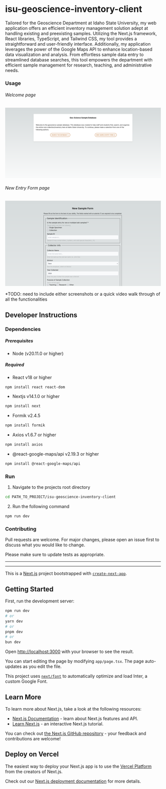 # isu-geoscience-inventory-client

Tailored for the Geoscience Department at Idaho State University, my web application offers an efficient inventory management solution adept at handling existing and preexisting samples. Utilizing the Next.js framework, React libraries, TypeScript, and Tailwind CSS, my tool provides a straightforward and user-friendly interface. Additionally, my application leverages the power of the Google Maps API to enhance location-based data visualization and analysis. From effortless sample data entry to streamlined database searches, this tool empowers the department with efficient sample management for research, teaching, and administrative needs.

### Usage

###### Welcome page

![TWelcome Page](./public/welcome-page.png)

###### New Entry Form page

![New Entry Form Page](./public/new-entry-page.png)

\*TODO: need to include either screenshots or a quick video walk through of all the functionalities

## Developer Instructions

### Dependencies

##### Prerequisites

- Node (v20.11.0 or higher)

##### Required

- React v18 or higher

```bash
npm install react react-dom
```

- Nextjs v14.1.0 or higher

```bash
npm install next
```

- Formik v2.4.5

```bash
npm install formik
```

- Axios v1.6.7 or higher

```bash
npm install axios
```

- @react-google-maps/api v2.19.3 or higher

```bash
npm install @react-google-maps/api
```

### Run

1. Navigate to the projects root directory

```bash
cd PATH_TO_PROJECT/isu-geoscience-inventory-client
```

2. Run the following command

```bash
npm run dev
```

### Contributing

Pull requests are welcome. For major changes, please open an issue first
to discuss what you would like to change.

Please make sure to update tests as appropriate.

---

---

This is a [Next.js](https://nextjs.org/) project bootstrapped with [`create-next-app`](https://github.com/vercel/next.js/tree/canary/packages/create-next-app).

## Getting Started

First, run the development server:

```bash
npm run dev
# or
yarn dev
# or
pnpm dev
# or
bun dev
```

Open [http://localhost:3000](http://localhost:3000) with your browser to see the result.

You can start editing the page by modifying `app/page.tsx`. The page auto-updates as you edit the file.

This project uses [`next/font`](https://nextjs.org/docs/basic-features/font-optimization) to automatically optimize and load Inter, a custom Google Font.

## Learn More

To learn more about Next.js, take a look at the following resources:

- [Next.js Documentation](https://nextjs.org/docs) - learn about Next.js features and API.
- [Learn Next.js](https://nextjs.org/learn) - an interactive Next.js tutorial.

You can check out [the Next.js GitHub repository](https://github.com/vercel/next.js/) - your feedback and contributions are welcome!

## Deploy on Vercel

The easiest way to deploy your Next.js app is to use the [Vercel Platform](https://vercel.com/new?utm_medium=default-template&filter=next.js&utm_source=create-next-app&utm_campaign=create-next-app-readme) from the creators of Next.js.

Check out our [Next.js deployment documentation](https://nextjs.org/docs/deployment) for more details.
